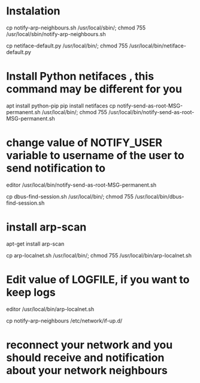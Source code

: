 # Instalation
cp notify-arp-neighbours.sh /usr/local/sbin/;
chmod 755 /usr/local/sbin/notify-arp-neighbours.sh

cp netiface-default.py /usr/local/bin/;
chmod 755 /usr/local/bin/netiface-default.py

# Install Python netifaces , this command may be different for you
apt install python-pip
pip install netifaces
cp notify-send-as-root-MSG-permanent.sh /usr/local/bin/;
chmod 755 /usr/local/bin/notify-send-as-root-MSG-permanent.sh

# change value of NOTIFY_USER variable to username of the user to send notification to
editor /usr/local/bin/notify-send-as-root-MSG-permanent.sh

cp dbus-find-session.sh /usr/local/bin/;
chmod 755 /usr/local/bin/dbus-find-session.sh

# install arp-scan
apt-get install arp-scan

cp arp-localnet.sh /usr/local/bin/;
chmod 755 /usr/local/bin/arp-localnet.sh

# Edit value of LOGFILE, if you want to keep logs
editor /usr/local/bin/arp-localnet.sh

cp notify-arp-neighbours /etc/network/if-up.d/

# reconnect your network and you should receive and notification about your network neighbours
